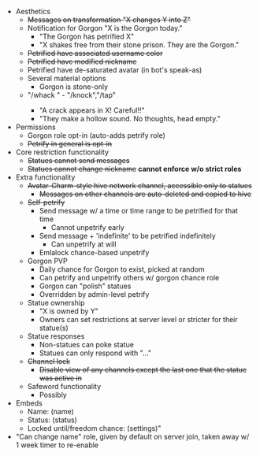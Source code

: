 - Aesthetics
	- ~~Messages on transformation "X changes Y into Z"~~
	- Notification for Gorgon "X is the Gorgon today."
		- "The Gorgon has petrified X"
		- "X shakes free from their stone prison. They are the Gorgon."
	- ~~Petrified have associated username color~~
	- ~~Petrified have modified nickname~~
	- Petrified have de-saturated avatar (in bot's speak-as)
	- Several material options
		- Gorgon is stone-only
	- "/whack <user-x>" - "/knock","/tap"
		- "A crack appears in X! Careful!!"
		- "They make a hollow sound. No thoughts, head empty."
- Permissions
	- Gorgon role opt-in (auto-adds petrify role)
	- ~~Petrify in general is opt-in~~
- Core restriction functionality
	- ~~Statues cannot send messages~~
	- ~~Statues cannot change nickname~~ **cannot enforce w/o strict roles**
- Extra functionality
	- ~~Avatar-Charm-style hive network channel, accessible only to statues~~
		- ~~Messages on other channels are auto-deleted and copied to hive~~
	- ~~Self-petrify~~
		- Send message w/ a time or time range to be petrified for that time
			- Cannot unpetrify early
		- Send message + 'indefinite' to be petrified indefinitely
			- Can unpetrify at will
		- Emlalock chance-based unpetrify
	- Gorgon PVP
		- Daily chance for Gorgon to exist, picked at random
		- Can petrify and unpetrify others w/ gorgon chance role
		- Gorgon can "polish" statues
		- Overridden by admin-level petrify
	- Statue ownership
		- "X is owned by Y"
		- Owners can set restrictions at server level or stricter for their statue(s)
	- Statue responses
		- Non-statues can poke statue
		- Statues can only respond with "..."
	- ~~Channel lock~~
		- ~~Disable view of any channels except the last one that the statue was active in~~
	- Safeword functionality
		- Possibly
- Embeds
	- Name: (name)
	- Status: (status)
	- Locked until/freedom chance: (settings)"
- "Can change name" role, given by default on server join, taken away w/ 1 week timer to re-enable

